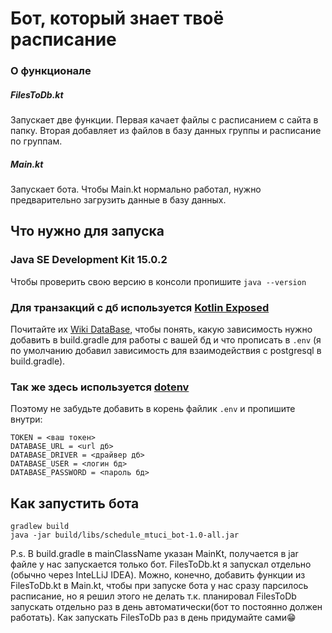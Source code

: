 # Бот, который знает твоё расписание

### О функционале

##### FilesToDb.kt

Запускает две функции. Первая качает файлы с расписанием с сайта в папку. Вторая добавляет из файлов в базу данных
группы и расписание по группам.

##### Main.kt

Запускает бота. Чтобы Main.kt нормально работал, нужно предварительно загрузить данные в базу данных.

## Что нужно для запуска

### Java SE Development Kit 15.0.2

Чтобы проверить свою версию в консоли пропишите `java --version`

### Для транзакций с дб используется [Kotlin Exposed](https://github.com/JetBrains/Exposed)

Почитайте их [Wiki DataBase](https://github.com/JetBrains/Exposed/wiki/DataBase-and-DataSource), чтобы понять, какую
зависимость нужно добавить в build.gradle для работы с вашей бд и что прописать в `.env` (я по умолчанию добавил
зависимость для взаимодействия с postgresql в build.gradle).

### Так же здесь используется [dotenv](https://github.com/cdimascio/dotenv-kotlin)

Поэтому не забудьте добавить в корень файлик `.env` и пропишите внутри:

```
TOKEN = <ваш токен>
DATABASE_URL = <url дб>
DATABASE_DRIVER = <драйвер дб>
DATABASE_USER = <логин бд>
DATABASE_PASSWORD = <пароль бд>
```

## Как запустить бота

```
gradlew build 
java -jar build/libs/schedule_mtuci_bot-1.0-all.jar
```

P.s. В build.gradle в mainСlassName указан MainKt, получается в jar файле у нас запускается только бот. FilesToDb.kt я
запускал отдельно (обычно через InteLLiJ IDEA). Можно, конечно, добавить функции из FilesToDb.kt в Main.kt, чтобы при
запуске бота у нас сразу парсилось расписание, но я решил этого не делать т.к. планировал FilesToDb запускать отдельно
раз в день автоматически(бот то постоянно должен работать). Как запускать FilesToDb раз в день придумайте сами😁